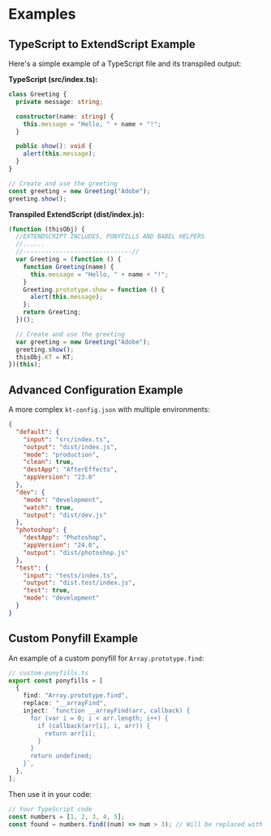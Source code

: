 # Examples

## TypeScript to ExtendScript Example

Here's a simple example of a TypeScript file and its transpiled output:

**TypeScript (src/index.ts):**

```typescript
class Greeting {
  private message: string;

  constructor(name: string) {
    this.message = "Hello, " + name + "!";
  }

  public show(): void {
    alert(this.message);
  }
}

// Create and use the greeting
const greeting = new Greeting("Adobe");
greeting.show();
```

**Transpiled ExtendScript (dist/index.js):**

```javascript
(function (thisObj) {
  //EXTENDSCRIPT INCLUDES, PONYFILLS AND BABEL HELPERS
  //......
  //------------------------------//
  var Greeting = (function () {
    function Greeting(name) {
      this.message = "Hello, " + name + "!";
    }
    Greeting.prototype.show = function () {
      alert(this.message);
    };
    return Greeting;
  })();

  // Create and use the greeting
  var greeting = new Greeting("Adobe");
  greeting.show();
  thisObj.KT = KT;
})(this);
```

## Advanced Configuration Example

A more complex `kt-config.json` with multiple environments:

```json
{
  "default": {
    "input": "src/index.ts",
    "output": "dist/index.js",
    "mode": "production",
    "clean": true,
    "destApp": "AfterEffects",
    "appVersion": "23.0"
  },
  "dev": {
    "mode": "development",
    "watch": true,
    "output": "dist/dev.js"
  },
  "photoshop": {
    "destApp": "Photoshop",
    "appVersion": "24.0",
    "output": "dist/photoshop.js"
  },
  "test": {
    "input": "tests/index.ts",
    "output": "dist.test/index.js",
    "test": true,
    "mode": "development"
  }
}
```

## Custom Ponyfill Example

An example of a custom ponyfill for `Array.prototype.find`:

```typescript
// custom-ponyfills.ts
export const ponyfills = [
  {
    find: "Array.prototype.find",
    replace: "__arrayFind",
    inject: `function __arrayFind(arr, callback) {
      for (var i = 0; i < arr.length; i++) {
        if (callback(arr[i], i, arr)) {
          return arr[i];
        }
      }
      return undefined;
    }`,
  },
];
```

Then use it in your code:

```typescript
// Your TypeScript code
const numbers = [1, 2, 3, 4, 5];
const found = numbers.find((num) => num > 3); // Will be replaced with __arrayFind
```
